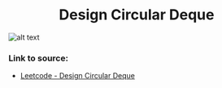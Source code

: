 <h1 align="center">Design Circular Deque</h1>

![alt text](https://images2.imgbox.com/48/d2/rgHl0RGo_o.png?raw=true)

### Link to source: 
- <a href="https://leetcode.com/problems/design-circular-deque/">Leetcode - Design Circular Deque</a>

